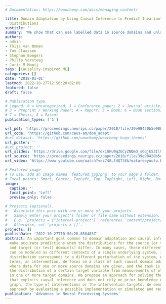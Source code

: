 ```yaml
---
# Documentation: https://wowchemy.com/docs/managing-content/

title: Domain Adaptation by Using Causal Inference to Predict Invariant Conditional
  Distributions
subtitle: ''
summary: 'We show that can use labelled data in source domains and unlabelled data in the target domain to identify features that are robust to the specific shift that happens in the target dataset. While we use ideas from causality, we do not need to recover the causal graph (which in this case is not identifiable) to find these sets of features. '
authors:
- admin
- Thijs van Ommen
- Tom Claassen
- Stephan Bongers
- Philip Versteeg
- Joris M Mooij
tags: [Causality-inspired ML]
categories: []
date: '2018-01-01'
lastmod: 2022-10-27T12:56:28+02:00
featured: false
draft: false

# Publication type.
# Legend: 0 = Uncategorized; 1 = Conference paper; 2 = Journal article;
# 3 = Preprint / Working Paper; 4 = Report; 5 = Book; 6 = Book section;
# 7 = Thesis; 8 = Patent
publication_types: ['1']

url_pdf: 'https://proceedings.neurips.cc/paper/2018/file/39e98420b5e98bfbdc8a619bef7b8f61-Paper.pdf'
url_code: 'https://github.com/caus-am/dom_adapt'
#url_dataset: 'https://github.com/wowchemy/wowchemy-hugo-themes'
url_poster: ''
#url_project: ''
url_slides: 'https://drive.google.com/file/d/1UHU9qZGCyZNQmQ_sGqjk53Il9w9PhZNx/view'
url_source: 'https://proceedings.neurips.cc/paper/2018/file/39e98420b5e98bfbdc8a619bef7b8f61-Paper.pdf'
url_video: 'https://www.youtube.com/watch?v=z748Lf4QTlE&feature=youtu.be'

# Featured image
# To use, add an image named `featured.jpg/png` to your page's folder.
# Focal points: Smart, Center, TopLeft, Top, TopRight, Left, Right, BottomLeft, Bottom, BottomRight.
image:
  caption: ''
  focal_point: 'Left'
  preview_only: false

# Projects (optional).
#   Associate this post with one or more of your projects.
#   Simply enter your project's folder or file name without extension.
#   E.g. `projects = ["internal-project"]` references `content/project/deep-learning/index.md`.
#   Otherwise, set `projects = []`.
projects: []
publishDate: '2022-10-27T10:56:28.658483Z'
abstract: An important goal common to domain adaptation and causal inference is to
  make accurate predictions when the distributions for the source (or training) domain(s)
  and target (or test) domain(s) differ. In many cases, these different distributions
  can be modeled as different contexts of a single underlying system, in which each
  distribution corresponds to a different perturbation of the system, or in causal
  terms, an intervention. We focus on a class of such causal domain adaptation problems,
  where data for one or more source domains are given, and the task is to predict
  the distribution of a certain target variable from measurements of other variables
  in one or more target domains. We propose an approach for solving these problems
  that exploits causal inference and does not rely on prior knowledge of the causal
  graph, the type of interventions or the intervention targets. We demonstrate our
  approach by evaluating a possible implementation on simulated and real world data.
publication: 'Advances in Neural Processing Systems'
---
```



